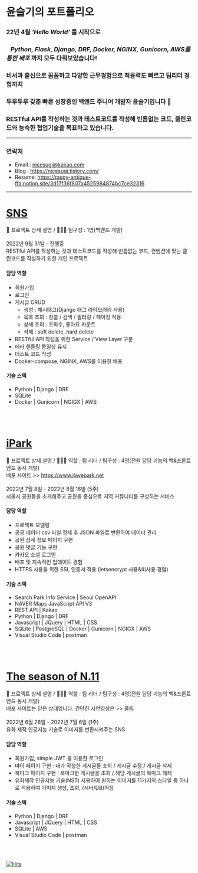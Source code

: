 # 윤슬기의 포트폴리오

### 22년 4월 ***'Hello World'*** 를 시작으로<br>
### &nbsp;&nbsp;    ***Python, Flask, Django, DRF, Docker, NGINX, Gunicorn, AWS를 통한 배포*** 까지 모두 다뤄보았습니다!  <br>
### 비서과 출신으로 꼼꼼하고 다양한 근무경험으로 적응력도 빠르고 팀리더 경험까지 <br>
### 두루두루 갖춘 빠른 성장중인 백엔드 주니어 개발자 윤슬기입니다 🤗 <br>
### RESTful API를 작성하는 것과 테스트코드를 작성해 빈틈없는 코드, 클린코드와 능숙한 협업기술을 목표하고 있습니다. <br>

---

### 연락처
- Email : nicesugi@kakao.com
- Blog  : https://nicesugi.tistory.com/
- Resume: https://raspy-antique-ffa.notion.site/3d17f36f807a4525984874bc7ce32316
        
---

# <a href="https://github.com/nicesugi/Social_Networking_Service">SNS</a>
🔼 프로젝트 상세 설명 / 💁🏻‍♀️ 팀구성 : 1명(백엔드 개발)<br>
<br>
2022년 9월 31일 - 진행중<br>
RESTful API를 작성하는 것과 테스트코드를 작성해 빈틈없는 코드, 컨벤션에 맞는 클린코드를 작성하기 위한 개인 프로젝트 <br>

#### 담당 역할
        
- 회원가입
- 로그인
- 게시글 CRUD
    - 생성 : 해시태그(Django 태그 라이브러리 사용)
    - 목록 조회 : 정렬 / 검색 / 필터링 / 페이징 적용
    - 상세 조회 : 조회수, 좋아요 카운트
    - 삭제 : soft delete, hard delete
- RESTful API 작성을 위한 Service / View Layer 구분
- 에러 핸들링 통일성 유지
- 테스트 코드 작성
- Docker-compose, NGINX, AWS를 이용한 배포

        
#### 기술 스택

- Python  |  Django  |  DRF
- SQLite
- Docker  |  Gunicorn  | NGIGX  |  AWS

<br>

<br>

# <a href="https://github.com/nicesugi/2JYK-iPark">iPark</a>
🔼 프로젝트 상세 설명 / 💁🏻‍♀️ 역할 : 팀 리더 / 팀구성 : 4명(전원 담당 기능의 백&프론트엔드 동시 개발)<br>
배포 사이트 >> https://www.ilovepark.net <br><br>
2022년 7월 8일 - 2022년 8월 16일 (5주)<br>
서울시 공원들을 소개해주고 공원을 중심으로 지역 커뮤니티를 구성하는 서비스<br>

#### 담당 역할
        
- 프로젝트 모델링
- 공공 데이터 csv 파일 정제 후 JSON 파일로 변환하여 데이터 관리
- 공원 상세 정보 페이지 구현
- 공원 댓글 기능 구현
- 카카오 소셜 로그인
- 배포 및 지속적인 업데이트 경험
- HTTPS 사용을 위한 SSL 인증서 적용 (letsencrypt 사용&미사용 경험)

        
#### 기술 스택

- Search Park Info Service | Seoul OpenAPI
- NAVER Maps JavaScript API V3
- REST API | Kakao
- Python  |  Django  |  DRF
- Javascript  |  JQuery  |  HTML  |  CSS
- SQLite |  PostgreSQL  |  Docker  |  Gunicorn  | NGIGX  |  AWS
- Visual Studio Code  |  postman
<br>

<br>


# <a href="https://github.com/nicesugi/2JYK-The_season_of_N.11">The season of N.11</a>
🔼 프로젝트 상세 설명 / 💁🏻‍♀️ 역할 : 팀 리더 / 팀구성 : 4명(전원 담당 기능의 백&프론트엔드 동시 개발)<br>
배포 사이트는 닫은 상태입니다. 간단한 시연영상은 >> [클릭](https://tv.kakao.com/v/430188053) <br><br>
2022년 6월 28일 - 2022년 7월 6일 (1주)<br>
유화 제작 인공지능 기술로 이미지를 변환시켜주는 SNS<br>

#### 담당 역할

- 회원가입, simple JWT 을 이용한 로그인
- 마이 페이지 구현 : 내가 작성한 게시글들 조회 / 게시글 수정 / 게시글 삭제
- 북마크 페이지 구현 : 북마크한 게시글을 조회 / 해당 게시글의 북마크 해제
- 유화제작 인공지능 기술(NST) 사용하여 원하는 이미지를 11가지의 스타일 중 하나로 적용하여 이미지 생성, 조회, (서버/DB)저장


#### 기술 스택

- Python  |  Django  |  DRF
- Javascript  |  JQuery  |  HTML  |  CSS
- SQLite |  AWS
- Visual Studio Code  |  postman
<br>


<br>

[![Hits](https://hits.seeyoufarm.com/api/count/incr/badge.svg?url=https%3A%2F%2Fgithub.com%2Fnicesugi%2F&count_bg=%2368F000&title_bg=%23FF1CBD&icon=&icon_color=%23E7E7E7&title=%F0%9F%A7%B8+Views&edge_flat=true)](https://hits.seeyoufarm.com)
